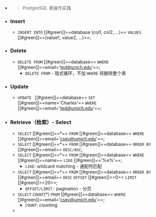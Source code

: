 - > PostgreSQL 表操作实践
- ### Insert
	- `INSERT INTO` [[#green]]==database (col1, col2, ...)== `VALUES` [[#green]]==(value1, value2, ...)==;
- ### Delete
	- `DELETE FROM` [[#green]]==database== `WHERE` [[#green]]==email='ted@unich.edu'==;
		- `DELETE FROM` - 隐式循环，不加 `WHERE` 将删除整个表
- ### Update
	- `UPDATE ` [[#green]]==database== `SET` [[#green]]==name='Charles'== `WHERE` [[#green]]==email='ted@umich.edu'==;
- ### Retrieve（检索）- Select
	- `SELECT` [[#green]]==*== `FROM` [[#green]]==database== `WHERE` [[#green]]==email='csev@umich.edu'==;
	- `SELECT` [[#green]]==*== `FROM` [[#green]]==database== `ORDER BY` [[#green]]==email== `DESC/ASC`;
	- `SELECT` [[#green]]==*== `FROM` [[#green]]==database== `WHERE` [[#green]]==name== `LIKE` [[#green]]=='%e%'==;
		- `LIKE`: wildcard matching - 通配符匹配
	- `SELECT` [[#green]]==*== `FROM` [[#green]]==database== `ORDER BY` [[#green]]==email== `DESC` `OFFSET` [[#green]]==0== `LIMIT` [[#green]]==20==;
		- `OFFSET/LIMIT` : pagination - 分页
	- `SELECT` `COUNT`(*) `FROM` [[#green]]==database== `WHERE` [[#green]]==email='csev@umich.edu'==;
		- `COUNT`: counting
	-